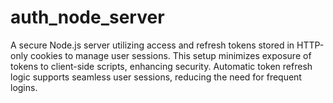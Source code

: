 # auth_node_server
A secure Node.js server utilizing access and refresh tokens stored in HTTP-only cookies to manage user sessions. This setup minimizes exposure of tokens to client-side scripts, enhancing security. Automatic token refresh logic supports seamless user sessions, reducing the need for frequent logins.
